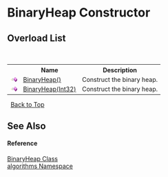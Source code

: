 # BinaryHeap Constructor 
 


## Overload List
&nbsp;<table><tr><th></th><th>Name</th><th>Description</th></tr><tr><td>![Public method](media/pubmethod.gif "Public method")</td><td><a href="127718c0-e0b4-84b0-b6cd-8695f95462f5">BinaryHeap()</a></td><td>
Construct the binary heap.</td></tr><tr><td>![Public method](media/pubmethod.gif "Public method")</td><td><a href="05a7fd15-0330-78c9-3015-8507f6b040cf">BinaryHeap(Int32)</a></td><td>
Construct the binary heap.</td></tr></table>&nbsp;
<a href="#binaryheap-constructor">Back to Top</a>

## See Also


#### Reference
<a href="acda0429-6547-1b98-ab0c-68781d18ba80">BinaryHeap Class</a><br /><a href="82f88b43-fdc9-bc99-9558-75fce96d448f">algorithms Namespace</a><br />